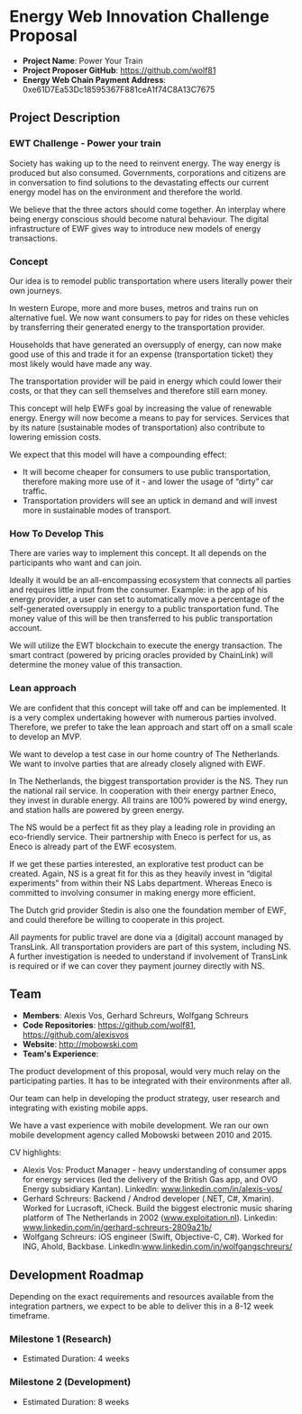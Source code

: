 # Energy Web Innovation Challenge Proposal
* **Project Name**: Power Your Train
* **Project Proposer GitHub**: https://github.com/wolf81
* **Energy Web Chain Payment Address**: 0xe61D7Ea53Dc18595367F881ceA1f74C8A13C7675

## Project Description

### EWT Challenge - Power your train
Society has waking up to the need to reinvent energy. The way energy is produced but also consumed. Governments, corporations and citizens are in conversation to find solutions to the devastating effects our current energy model has on the environment and therefore the world.

We believe that the three actors should come together. An interplay where being energy conscious should become natural behaviour. The digital infrastructure of EWF gives way to introduce new models of energy transactions.

### Concept
Our idea is to remodel public transportation where users literally power their own journeys. 

In western Europe, more and more buses, metros and trains run on alternative fuel. We now want consumers to pay for rides on these vehicles by transferring  their generated energy to the transportation provider.

Households that have generated an oversupply of energy, can now make good use of this and trade it for an expense (transportation ticket) they most likely would have made any way.

The transportation provider will be paid in energy which could lower their costs, or that they can sell themselves and therefore still earn money.

This concept will help EWFs goal by increasing the value of renewable energy. Energy will now become a means to pay for services. Services that by its nature (sustainable modes of transportation) also contribute to lowering emission costs. 

We expect that this model will have a compounding effect: 

- It will become cheaper for consumers to use public transportation, therefore making more use of it - and lower the usage of “dirty” car traffic. 
- Transportation providers will see an uptick in demand and will invest more in sustainable modes of transport.

### How To Develop This
There are varies way to implement this concept. It all depends on the participants who want and can join.

Ideally it would be an all-encompassing ecosystem that connects all parties and requires little input from the consumer. Example: in the app of his energy provider, a user can set to automatically move a percentage of the self-generated oversupply in energy to a public transportation fund. The money value of this will be then transferred to his public transportation account.

We will utilize the EWT blockchain to execute the energy transaction. The smart contract (powered by pricing oracles provided by ChainLink) will determine the money value of this transaction.

### Lean approach
We are confident that this concept will take off and can be implemented. It is a very complex undertaking however with numerous parties involved. Therefore, we prefer to take the lean approach and start off on a small scale to develop an MVP.

We want to develop a test case in our home country of The Netherlands. We want to involve parties that are already closely aligned with EWF.

In The Netherlands, the biggest transportation provider is the NS. They run the national rail service. In cooperation with their energy partner Eneco, they invest in durable energy. All trains are 100% powered by wind energy, and station halls are powered by green energy.

The NS would be a perfect fit as they play a leading role in providing an eco-friendly service. Their partnership with Eneco is perfect for us, as Eneco is already part of the EWF ecosystem.

If we get these parties interested, an explorative test product can be created. Again, NS is a great fit for this as they heavily invest in “digital experiments” from within their NS Labs department. Whereas Eneco is committed to involving consumer in making energy more efficient.

The Dutch grid provider Stedin is also one the foundation member of EWF, and could therefore be willing to cooperate in this project. 

All payments for public travel are done via a (digital) account managed by TransLink. All transportation providers are part of this system, including NS. A further investigation is needed to understand if involvement of TransLink is required or if we can cover they payment journey directly with NS.

## Team
* **Members**: Alexis Vos, Gerhard Schreurs, Wolfgang Schreurs
* **Code Repositories**: https://github.com/wolf81, https://github.com/alexisvos
* **Website**: http://mobowski.com
* **Team's Experience**:

The product development of this proposal, would very much relay on the participating parties. It has to be integrated with their environments after all.

Our team can help in developing the product strategy, user research and integrating with existing mobile apps.

We have a vast experience with mobile development. We ran our own mobile development agency called Mobowski between 2010 and 2015.

CV highlights:

- Alexis Vos: Product Manager - heavy understanding of consumer apps for energy services (led the delivery of the British Gas app, and OVO Energy subsidiary Kantan).
LinkedIn: www.linkedin.com/in/alexis-vos/
- Gerhard Schreurs: Backend / Androd developer (.NET, C#, Xmarin). Worked for Lucrasoft, iCheck. Build the biggest electronic music sharing platform of The Netherlands in 2002 (www.exploitation.nl). 
Linkedin: www.linkedin.com/in/gerhard-schreurs-2809a21b/
- Wolfgang Schreurs: iOS engineer (Swift, Objective-C, C#). Worked for ING, Ahold, Backbase. 
LinkedIn:www.linkedin.com/in/wolfgangschreurs/ 

## Development Roadmap
Depending on the exact requirements and resources available from the integration partners, we expect to be able to deliver this in a 8-12 week timeframe.

### Milestone 1 (Research)
* Estimated Duration: 4 weeks

### Milestone 2 (Development)
* Estimated Duration: 8 weeks
